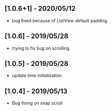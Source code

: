 ## [1.0.6+1] - 2020/05/12
- bug fixed because of ListView default padding

## [1.0.6] - 2019/05/28
- trying to fix bug on scrolling

## [1.0.5] - 2019/05/28
- update time initialization

## [1.0.4] - 2019/05/13
- Bug fixing on snap scroll